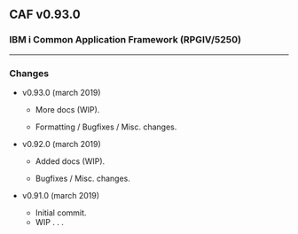 ## CAF v0.93.0

### IBM i Common Application Framework (RPGIV/5250)

***

### Changes

* v0.93.0 (march 2019)

  * More docs (WIP).
   
  * Formatting / Bugfixes / Misc. changes.

* v0.92.0 (march 2019)

  * Added docs (WIP).
   
  * Bugfixes / Misc. changes.

* v0.91.0 (march 2019)

  * Initial commit.
  * WIP . . .
